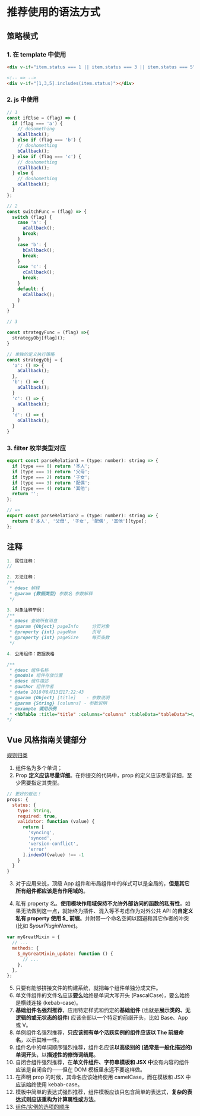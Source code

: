 # 推荐使用的语法方式

## 策略模式

### 1. 在 template 中使用

```html
<div v-if="item.status === 1 || item.status === 3 || item.status === 5"></div>

<!-- => -->
<div v-if="[1,3,5].includes(item.status)"></div>
```

### 2. js 中使用

```js
// 1
const ifElse = (flag) => {
  if (flag === 'a') {
    // dosomething
    aCallback();
  } else if (flag === 'b') {
    // doshomething
    bCallback();
  } else if (flag === 'c') {
    // doshomething
    cCallback();
  } else {
    // doshomething
    oCallback();
  }
};

// 2
const switchFunc = (flag) => {
  switch (flag) {
    case 'a': {
      aCallback();
      break;
    }
    case 'b': {
      bCallback();
      break;
    }
    case 'c': {
      cCallback();
      break;
    }
    default: {
      oCallback();
    }
  }
}

// 3

const strategyFunc = (flag) =>{
  strategyObj[flag]();
}

// 单独的定义执行策略
const strategyObj = {
  'a': () => {
    aCallback();
  },
  'b': () => {
    aCallback();
  }
  'c': () => {
    aCallback();
  }
  'd': () => {
    oCallback();
  }
}
```

### 3. filter 枚举类型对应

```js
export const parseRelation1 = (type: number): string => {
  if (type === 0) return '本人';
  if (type === 1) return '父母';
  if (type === 2) return '子女';
  if (type === 3) return '配偶';
  if (type === 4) return '其他';
  return '';
};

// =>
export const parseRelation2 = (type: number): string => {
  return ['本人', '父母', '子女', '配偶', '其他'][type];
};
```

## 注释

```ts
1. 属性注释：
//

2. 方法注释：
/**
 * @desc 解释
 * @param {数据类型} 参数名 参数解释
 */

3. 对象注释举例：
/**
 * @desc 查询所有消息
 * @param {Object} pageInfo     分页对象
 * @property {int} pageNum      页号
 * @property {int} pageSize     每页条数
 */

4. 公用组件：数据表格

/**
 * @desc 组件名称
 * @module 组件存放位置
 * @desc 组件描述
 * @author 组件作者
 * @date 2018年8月13日17:22:43
 * @param {Object} [title]    - 参数说明
 * @param {String} [columns] - 参数说明
 * @example 调用示例
 * <hbTable :title="title" :columns="columns" :tableData="tableData"></hbTable>
*/

```

## Vue 风格指南关键部分

[规则归类](https://cn.vuejs.org/v2/style-guide/#%E8%A7%84%E5%88%99%E5%BD%92%E7%B1%BB)

1. 组件名为多个单词；
2. Prop **定义应该尽量详细**。在你提交的代码中，prop 的定义应该尽量详细，至少需要指定其类型。

```js
// 更好的做法！
props: {
  status: {
    type: String,
    required: true,
    validator: function (value) {
      return [
        'syncing',
        'synced',
        'version-conflict',
        'error'
      ].indexOf(value) !== -1
    }
  }
}
```

3. 对于应用来说，顶级 App 组件和布局组件中的样式可以是全局的，**但是其它所有组件都应该是有作用域的**。

4. 私有 property 名。**使用模块作用域保持不允许外部访问的函数的私有性**。如果无法做到这一点，就始终为插件、混入等不考虑作为对外公共 API 的**自定义私有 property 使用 \$\_ 前缀**。并附带一个命名空间以回避和其它作者的冲突 (比如 \$_yourPluginName_)。

```js
var myGreatMixin = {
  // ...
  methods: {
    $_myGreatMixin_update: function () {
      // ...
    },
  },
};
```

5. 只要有能够拼接文件的构建系统，就把每个组件单独分成文件。
6. 单文件组件的文件名应该**要么**始终是单词大写开头 (PascalCase)，要么始终是横线连接 (kebab-case)。
7. **基础组件名强烈推荐**，应用特定样式和约定的**基础组件** (也就是**展示类的、无逻辑的或无状态的组件**) 应该全部以一个特定的前缀开头，比如 Base、App 或 V。
8. 单例组件名强烈推荐，**只应该拥有单个活跃实例的组件应该以 The 前缀命名**，以示其唯一性。
9. 组件名中的单词顺序强烈推荐，组件名应该**以高级别的 (通常是一般化描述的) 单词开头**，以**描述性的修饰词结尾**。
10. 自闭合组件强烈推荐，在**单文件组件、字符串模板和 JSX 中**没有内容的组件应该是自闭合的——但在 DOM 模板里永远不要这样做。
11. 在声明 prop 的时候，其命名应该始终使用 camelCase，而在模板和 JSX 中应该始终使用 kebab-case。
12. 模板中简单的表达式强烈推荐，组件模板应该只包含简单的表达式，**复杂的表达式则应该重构为计算属性或方法**。
13. [组件/实例的选项的顺序](https://cn.vuejs.org/v2/style-guide/#%E7%BB%84%E4%BB%B6-%E5%AE%9E%E4%BE%8B%E7%9A%84%E9%80%89%E9%A1%B9%E7%9A%84%E9%A1%BA%E5%BA%8F%E6%8E%A8%E8%8D%90)
